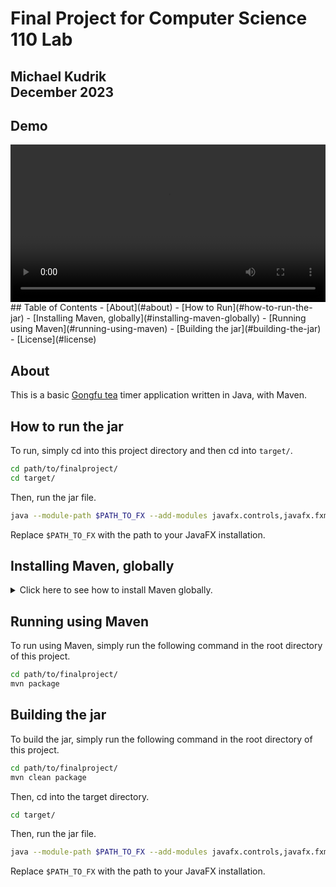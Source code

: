 # Final Project for Computer Science 110 Lab
Michael Kudrik    
December 2023
---
## Demo
<video width="100%" height="auto" controls autoplay loop>
    <source src="https://github.com/michael-kudrik/gongfuTeaTimer/blob/master/tea_demo.mp4" type="video/mp4">
    Your browser does not support the video tag.
</video>
## Table of Contents
- [About](#about)
- [How to Run](#how-to-run-the-jar)
- [Installing Maven, globally](#installing-maven-globally)
- [Running using Maven](#running-using-maven)
- [Building the jar](#building-the-jar)
- [License](#license)

## About
This is a basic [Gongfu tea](https://en.wikipedia.org/wiki/Gongfu_tea) timer application written in Java, with Maven. 

## How to run the jar
To run, simply cd into this project directory and then cd into `target/`.

```bash
cd path/to/finalproject/
cd target/
```

Then, run the jar file.

```bash
java --module-path $PATH_TO_FX --add-modules javafx.controls,javafx.fxml -jar .\finalproject-1.0.jar
```

Replace `$PATH_TO_FX` with the path to your JavaFX installation.

## Installing Maven, globally
<details>
  <summary>Click here to see how to install Maven globally.</summary>

To install Maven, first download it [here](https://maven.apache.org/download.cgi) (I recommend
the binary zip archive).

Then, unzip the archive.

1. Press Windows key, type `adva`, and click on the
   `View advanced system settings` option.
   
    ![screenshot of system settings](https://mkyong.com/wp-content/uploads/2009/11/install-maven-windows-1.png)

2. In System Properties dialog, select `Advanced` tab
   and click on the `Environment Variables...` button.

    ![screenshot of environment variables](https://mkyong.com/wp-content/uploads/2009/11/install-maven-windows-2-1.png)

3. In “Environment variables” dialog, `System variables`, click on the
   `New...` button
   and add a `MAVEN_HOME` variable and point it to the
   Maven folder.
   
    ![screenshot of setting Maven_HOME variable](https://mkyong.com/wp-content/uploads/2009/11/install-maven-windows-2-2.png)

4. In system variables, find `PATH`, click on the
   `Edit...` button. In “Edit environment variable”
   dialog, click on the `New` button and add this
   `%MAVEN_HOME%\bin\`.

    ![screenshot of editing PATH variable](https://mkyong.com/wp-content/uploads/2009/11/install-maven-windows-3.png)

5. Open a new command prompt and type `mvn -version` to
   verify the installation.

```text
C:\Users\mike>mvn --version
Apache Maven 3.9.6 (bc0240f3c744dd6b6ec2920b3cd08dcc295161ae)
Maven home: C:\Apache\Maven
Java version: 21.0.1, vendor: Oracle Corporation, runtime: C:\Program Files\Java\jdk-21
Default locale: en_US, platform encoding: UTF-8
OS name: "windows 11", version: "10.0", arch: "amd64", family: "windows"

C:\Users\mike>echo %MAVEN_HOME%
C:\Apache\Maven

C:\Users\mike>
```

</details>

## Running using Maven
To run using Maven, simply run the following command in the root directory of this project.

```bash
cd path/to/finalproject/
mvn package
```

## Building the jar
To build the jar, simply run the following command in the root directory of this project.

```bash
cd path/to/finalproject/
mvn clean package
```

Then, cd into the target directory.

```bash
cd target/
```

Then, run the jar file.

```bash
java --module-path $PATH_TO_FX --add-modules javafx.controls,javafx.fxml -jar .\finalproject-1.0.jar
```

Replace `$PATH_TO_FX` with the path to your JavaFX installation.
